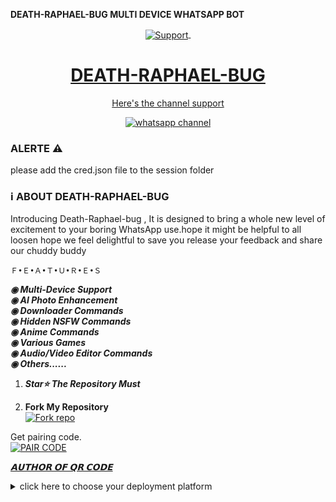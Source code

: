 **DEATH-RAPHAEL-BUG MULTI DEVICE WHATSAPP BOT**
  </p>
<p align="center">
  <a href="https://whatsapp.com/channel/0029Vafhjw0IXnlonRAQMM2l">
    <img alt=Support height="400" src="https://telegra.ph/file/7c4fb86c9575d9c0f4357.jpg"
    <p align="center">
  <a href="#"><img src="http://readme-typing-svg.herokuapp.com?color=ff00ab&center=true&vCenter=true&multiline=false&lines=BASE+BY+DGXEON." alt="">
</p>
<h1 align="center"> DEATH-RAPHAEL-BUG </h1>
</h1>
<p align="center"> Here's the channel support 
<p align="center"> 
 <a href="https://whatsapp.com/channel/0029Vafhjw0IXnlonRAQMM2l" target="_blank">
    <img alt="whatsapp channel" src="https://img.shields.io/badge/ Whatsapp Support channel -25D366?style=for-the-badge&logo=whatsapp&logoColor=red" />
 </a>   

 
### **ALERTE ⚠️**
please add the cred.json file to the session folder

 ### ℹ️ **ABOUT DEATH-RAPHAEL-BUG**
 Introducing Death-Raphael-bug , It is designed to bring a whole new level of excitement to your boring WhatsApp use.hope it might be helpful to all loosen hope we feel delightful to save you release your feedback and share our chuddy buddy </p>


`Ｆ•Ｅ•Ａ•Ｔ•Ｕ•Ｒ•Ｅ•Ｓ`


***◉ Multi-Device Support  
◉ AI Photo Enhancement  
◉ Downloader Commands  
◉ Hidden NSFW Commands   
◉ Anime Commands   
◉ Various Games  
◉ Audio/Video Editor Commands                   
◉ Others......***


1. ***Star⭐ The Repository Must***
          <br>
          
2.  **Fork My Repository**
          <br>
<a href='https://github.com/Limule3650/Death-Raphael-bug/fork' target="_blank"><img alt='Fork repo' src='https://img.shields.io/badge/Fork This Repo-black?style=for-the-badge&logo=git&logoColor=Blue'/></a>
      <br> 
     
 Get pairing code.
    <br>
<a href='https://raphael-web-1.onrender.com/' target="_blank"><img alt='PAIR CODE' src='https://img.shields.io/badge/Scan_qr-100000?style=for-the-badge&logo=scan&logoColor=white&labelColor=red&color=red'/></a>

  
***[𝗔𝗨𝗧𝗛𝗢𝗥 𝗢𝗙 𝗤𝗥 𝗖𝗢𝗗𝗘](https://github.com/DarkMakerofc)***
  

<details close>
<summary>click here to choose your deployment platform </summary>
 
<br>  


### `DEPLOY TO REPLIT`

1. If You don't have an account in Replit. Create a account.
    <br>
<a href='https://replit.com/signup' target="_blank"><img alt='Heroku' src='https://img.shields.io/badge/-Create-black?style=for-the-badge&logo=replit&logoColor=white'/></a>

2. Now Deploy
    <br>
    <a href='https://repl.it/github/Limule3650/Death-Raphael-bug ' target="_blank"><img alt='DEPLOY' src='https://img.shields.io/badge/-DEPLOY-black?style=for-the-badge&logo=replit&logoColor=white'/></a>

### DEPLOY TO CODESPACE

3. If You don't have a account in Codespace. Create a account.
    <br>
<a href='https://github.com/login?return_to=https%3A%2F%2Fgithub.com%2Fcodespaces' target="_blank"><img alt='Codespaces' src='https://img.shields.io/badge/CREATE-h?color=black&style=for-the-badge&logo=visualstudiocode' width="96.35" height="28"/></a></p>

4. Now Deploy
    <br>
<a href='https://github.com/codespaces/new' target="_blank"><img alt='DEPLOY' src='https://img.shields.io/badge/DEPLOY -h?color=black&style=for-the-badge&logo=visualstudiocode' width="96.35" height="28"/></a></p>

#### DEPLOY TO HEROKU 

1. If You don't have a account in Heroku. Create a account.
    <br>
<a href='https://signup.heroku.com/' target="_blank"><img alt='Heroku' src='https://img.shields.io/badge/-Create-black?style=for-the-badge&logo=heroku&logoColor=white'/></a>

2. Now Deploy
    <br>
 Not yet available 

#### DEPLOY TO RAILWAY

7. If You don't have a account in Railway. Create a account.
    <br>
<a href='https://railway.app/login' target="_blank"><img alt='Railway' src='https://img.shields.io/badge/CREATE-h?color=black&style=for-the-badge&logo=railway' width="96.35" height="28"/></a></p>

8. Now Deploy
    <br>
<a href='https://railway.app/new' target="_blank"><img alt='DEPLOY' src='https://img.shields.io/badge/DEPLOY -h?color=black&style=for-the-badge&logo=railway' width="96.35" height="28"/></a></p>

</br>
 

# Termux Deployment
```
termux-setup-storage
```
```
apt update
```
```
apt upgrade
```
```
pkg update && pkg upgrade
```
```
pkg install bash
```
```
pkg install libwebp
```
```
pkg install git -y
```
```
pkg install nodejs -y
```
```
pkg install ffmpeg -y 
```
```
pkg install wget
```
```
pkg install yarn
```
```
git clone (copy and paste your forked repo link not mine to save changes your changes) 
```
```
cd Death-Raphael-bug
```
```
yarn install
```
```
npm start
```

<a><img src='https://i.imgur.com/LyHic3i.gif'/></a><a><img src='https://i.imgur.com/LyHic3i.gif'/></a>
- If you want Command For 24/7 (might no work) 
```js
npm i -g forever && forever index.js && forever save && forever logs
```
<br>

<a><img src='https://i.imgur.com/LyHic3i.gif'/></a><a><img src='https://i.imgur.com/LyHic3i.gif'/></a>
<br>
<h2 align="center">  Windows Cmd & Vs  </h2>

- [Download ffmpeg](https://ffmpeg.org/download.html#build-windows) and set the path
- [Download wget](https://eternallybored.org/misc/wget/releases/) and set the path
- [Download Node.js](https://nodejs.org/en/download/)
- [Download Git](https://git-scm.com/downloads)
- [Download Libwebp](https://developers.google.com/speed/webp/download)

```cmd
> git clone https://github.com/Limule3650/Death-Raphael-bug.git
```
```
> cd Death-Raphael-bug
```
```
> yarn install
```
```
> npm start
```
<a><img src='https://i.imgur.com/LyHic3i.gif'/></a><a><img src='https://i.imgur.com/LyHic3i.gif'/></a>

## ```Connect With Me```<img src="https://github.com/0xAbdulKhalid/0xAbdulKhalid/raw/main/assets/mdImages/handshake.gif" width ="80"></h1> 

##
- ***Star ⭐ My Repo If You Like  DEATH RAPHAEL-BUG.***

##

### `𝘛𝘩𝘢𝘯𝘬𝘴 𝘛𝘰`
- ***Team sasaki for collaboration and Everyone***
- ***Who Helped Me***
- ***Who Uses This Bot And Supports Me***
## ```𝘓𝘦𝘨𝘢𝘭 𝘋𝘪𝘴𝘤𝘭𝘢𝘪𝘮𝘦𝘳```

- *`I will only Assist You in Bot Deployment and Hosting, Not in Bot Development`*
- *`if you modify without giving me credit i will report your github account for vawulation policy`*
- *`This Bot is For Fun and Educational Purpose, I will not Responsible If You Spam and And Got Banned`*


- ***Credit : [DGXeon](https://github.com/DGXeon) for base code***

- ***Credit : [TOGE](https://github.com/toge012345) for temporary qr and pairing code***

## Note that i have not yet finished session id so we will use for [TOGE-BUG-BOT] thanks for understanding ##
